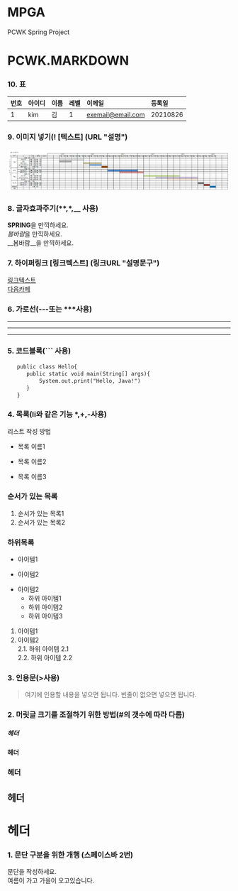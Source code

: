 # MPGA
PCWK Spring Project
# PCWK.MARKDOWN
### 10. 표
|번호|아이디|이름|레벨|이메일|등록일|
|:-----|:-----|:-----|:-----|:-----|:-----|
|1     |kim   |김    |1     |exemail@email.com|20210826|


### 9. 이미지 넣기(! [텍스트] (URL "설명")
![WBS](https://github.com/hykim-king/MPGA/blob/main/WBS.png "WBS")
### 8. 글자효과주기(**,*,__ 사용)  
**SPRING**을 만끽하세요.  
*봄바람*을 만끽하세요.  
__봄바람__을 만끽하세요.  


### 7. 하이퍼링크  [링크텍스트] (링크URL "설명문구")  
[링크텍스트](링크URL "설명문구")  
[다음카페](https://cafe.daum.net/pcwk "RPA CAFE")  


### 6. 가로선(---또는 ***사용)  
---  
***  
---  


### 5. 코드블록(``` 사용)  
```프로그래밍 언어 
   public class Hello{
      public static void main(String[] args){
          System.out.print("Hello, Java!")
      }
   }
```

### 4. 목록(li와 같은 기능 *,+,-사용)   
리스트 작성 방법   
* 목록 이름1  
- 목록 이름2  
+ 목록 이름3  

### 순서가 있는 목록  
1. 순서가 있는 목록1  
2. 순서가 있는 목록2  

### 하위목록  
- 아이템1  
+ 아이템2  
* 아이템2  
  - 하위 아이템1
  * 하위 아이템2
  + 하위 아이템3

1. 아이템1  
2. 아이템2  
  2.1. 하위 아이템 2.1  
  2.2. 하위 아이템 2.2  


### 3. 인용문(>사용)  
> 여기에 인용할 내용을 넣으면 됩니다.
> 빈줄이 없으면 넣으면 됩니다.


### 2. 머릿글 크기를 조절하기 위한 방법(#의 갯수에 따라 다름)   
##### 헤더  
#### 헤더  
### 헤더  
## 헤더  
# 헤더    


### 1. 문단 구분을 위한 개행 (스페이스바 2번)  
문단을 작성하세요.  
여름이 가고 가을이 오고있습니다.  
